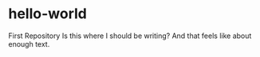 # hello-world
First Repository
Is this where I should be writing? And that feels like about enough text.
